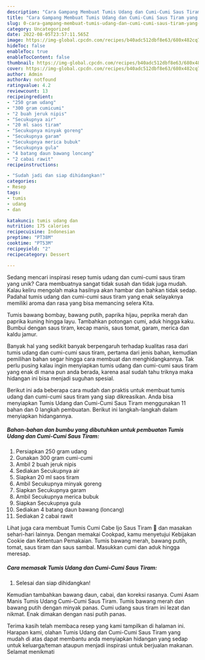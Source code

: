 ```yaml
---
description: "Cara Gampang Membuat Tumis Udang dan Cumi-Cumi Saus Tiram yang Enak"
title: "Cara Gampang Membuat Tumis Udang dan Cumi-Cumi Saus Tiram yang Enak"
slug: 0-cara-gampang-membuat-tumis-udang-dan-cumi-cumi-saus-tiram-yang-enak
category: Uncategorized
date: 2022-08-05T23:57:11.565Z
image: https://img-global.cpcdn.com/recipes/b40adc512dbf8e63/680x482cq70/tumis-udang-dan-cumi-cumi-saus-tiram-foto-resep-utama.jpg
hideToc: false
enableToc: true
enableTocContent: false
thumbnail: https://img-global.cpcdn.com/recipes/b40adc512dbf8e63/680x482cq70/tumis-udang-dan-cumi-cumi-saus-tiram-foto-resep-utama.jpg
cover: https://img-global.cpcdn.com/recipes/b40adc512dbf8e63/680x482cq70/tumis-udang-dan-cumi-cumi-saus-tiram-foto-resep-utama.jpg
author: Admin
authorAv: notfound
ratingvalue: 4.2
reviewcount: 13
recipeingredient:
- "250 gram udang"
- "300 gram cumicumi"
- "2 buah jeruk nipis"
- "Secukupnya air"
- "20 ml saos tiram"
- "Secukupnya minyak goreng"
- "Secukupnya garam"
- "Secukupnya merica bubuk"
- "Secukupnya gula"
- "4 batang daun bawang loncang"
- "2 cabai rawit"
recipeinstructions:

- "Sudah jadi dan siap dihidangkan!"
categories:
- Resep
tags:
- tumis
- udang
- dan

katakunci: tumis udang dan 
nutrition: 175 calories
recipecuisine: Indonesian
preptime: "PT38M"
cooktime: "PT53M"
recipeyield: "2"
recipecategory: Dessert

---
```





Sedang mencari inspirasi resep tumis udang dan cumi-cumi saus tiram yang unik? Cara membuatnya sangat tidak susah dan tidak juga mudah. Kalau keliru mengolah maka hasilnya akan hambar dan bahkan tidak sedap. Padahal tumis udang dan cumi-cumi saus tiram yang enak selayaknya memiliki aroma dan rasa yang bisa memancing selera Kita.





Tumis bawang bombay, bawang putih, paprika hijau, peprika merah dan paprika kuning hingga layu. Tambahkan potongan cumi, aduk hingga kaku. Bumbui dengan saus tiram, kecap manis, saus tomat, garam, merica dan kaldu jamur.

Banyak hal yang sedikit banyak berpengaruh terhadap kualitas rasa dari tumis udang dan cumi-cumi saus tiram, pertama dari jenis bahan, kemudian pemilihan bahan segar hingga cara membuat dan menghidangkannya. Tak perlu pusing kalau ingin menyiapkan tumis udang dan cumi-cumi saus tiram yang enak di mana pun anda berada, karena asal sudah tahu triknya maka hidangan ini bisa menjadi suguhan spesial.






Berikut ini ada beberapa cara mudah dan praktis untuk membuat tumis udang dan cumi-cumi saus tiram yang siap dikreasikan. Anda bisa menyiapkan Tumis Udang dan Cumi-Cumi Saus Tiram menggunakan 11 bahan dan 0 langkah pembuatan. Berikut ini langkah-langkah dalam menyiapkan hidangannya.

<!--inarticleads1-->

##### Bahan-bahan dan bumbu yang dibutuhkan untuk pembuatan Tumis Udang dan Cumi-Cumi Saus Tiram:

1. Persiapkan 250 gram udang
1. Gunakan 300 gram cumi-cumi
1. Ambil 2 buah jeruk nipis
1. Sediakan Secukupnya air
1. Siapkan 20 ml saos tiram
1. Ambil Secukupnya minyak goreng
1. Siapkan Secukupnya garam
1. Ambil Secukupnya merica bubuk
1. Siapkan Secukupnya gula
1. Sediakan 4 batang daun bawang (loncang)
1. Sediakan 2 cabai rawit


Lihat juga cara membuat Tumis Cumi Cabe Ijo Saus Tiram 🦑 dan masakan sehari-hari lainnya. Dengan memakai Cookpad, kamu menyetujui Kebijakan Cookie dan Ketentuan Pemakaian. Tumis bawang merah, bawang putih, tomat, saus tiram dan saus sambal. Masukkan cumi dan aduk hingga meresap. 

<!--inarticleads2-->

##### Cara memasak Tumis Udang dan Cumi-Cumi Saus Tiram:


1. Selesai dan siap dihidangkan!

Kemudian tambahkan bawang daun, cabai, dan koreksi rasanya. Cumi Asam Manis Tumis Udang Cumi-Cumi Saus Tiram. Tumis bawang merah dan bawang putih dengan minyak panas. Cumi udang saus tiram ini lezat dan nikmat. Enak dimakan dengan nasi putih panas. 

Terima kasih telah membaca resep yang kami tampilkan di halaman ini. Harapan kami, olahan Tumis Udang dan Cumi-Cumi Saus Tiram yang mudah di atas dapat membantu anda menyiapkan hidangan yang sedap untuk keluarga/teman ataupun menjadi inspirasi untuk berjualan makanan. Selamat menikmati
